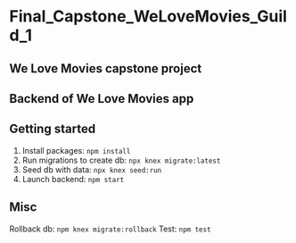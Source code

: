 # Final_Capstone_WeLoveMovies_Guild_1
## We Love Movies capstone project

## Backend of We Love Movies app

## Getting started

1. Install packages: `npm install`
2. Run migrations to create db: `npx knex migrate:latest`
3. Seed db with data: `npx knex seed:run`
4. Launch backend: `npm start`

## Misc
Rollback db: `npm knex migrate:rollback`
Test: `npm test`